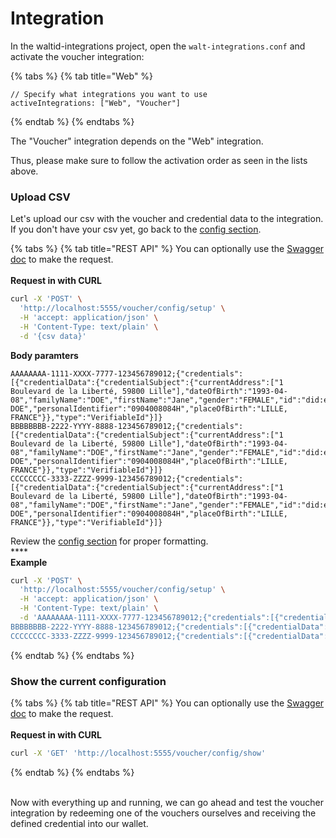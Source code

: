 # Integration

In the waltid-integrations project, open the `walt-integrations.conf` and activate the voucher integration:

{% tabs %}
{% tab title="Web" %}
```hocon
// Specify what integrations you want to use
activeIntegrations: ["Web", "Voucher"]
```
{% endtab %}
{% endtabs %}

The "Voucher" integration depends on the "Web" integration.

Thus, please make sure to follow the activation order as seen in the lists above.



### Upload CSV

Let's upload our csv with the voucher and credential data to the integration. If you don't have your csv yet, go back to the [config section](configuration.md).

{% tabs %}
{% tab title="REST API" %}
You can optionally use the [Swagger doc](http://localhost:5555/swagger-ui/index.html#/default/post\_voucher\_config\_setup) to make the request.\
\
**Request in with CURL**&#x20;

```bash
curl -X 'POST' \
  'http://localhost:5555/voucher/config/setup' \
  -H 'accept: application/json' \
  -H 'Content-Type: text/plain' \
  -d '{csv data}'
```

**Body paramters**

```
AAAAAAAA-1111-XXXX-7777-123456789012;{"credentials":[{"credentialData":{"credentialSubject":{"currentAddress":["1 Boulevard de la Liberté, 59800 Lille"],"dateOfBirth":"1993-04-08","familyName":"DOE","firstName":"Jane","gender":"FEMALE","id":"did:ebsi:2AEMAqXWKYMu1JHPAgGcga4dxu7ThgfgN95VyJBJGZbSJUtp","nameAndFamilyNameAtBirth":"Jane DOE","personalIdentifier":"0904008084H","placeOfBirth":"LILLE, FRANCE"}},"type":"VerifiableId"}]}
BBBBBBBB-2222-YYYY-8888-123456789012;{"credentials":[{"credentialData":{"credentialSubject":{"currentAddress":["1 Boulevard de la Liberté, 59800 Lille"],"dateOfBirth":"1993-04-08","familyName":"DOE","firstName":"Jane","gender":"FEMALE","id":"did:ebsi:2AEMAqXWKYMu1JHPAgGcga4dxu7ThgfgN95VyJBJGZbSJUtp","nameAndFamilyNameAtBirth":"Jane DOE","personalIdentifier":"0904008084H","placeOfBirth":"LILLE, FRANCE"}},"type":"VerifiableId"}]}
CCCCCCCC-3333-ZZZZ-9999-123456789012;{"credentials":[{"credentialData":{"credentialSubject":{"currentAddress":["1 Boulevard de la Liberté, 59800 Lille"],"dateOfBirth":"1993-04-08","familyName":"DOE","firstName":"Jane","gender":"FEMALE","id":"did:ebsi:2AEMAqXWKYMu1JHPAgGcga4dxu7ThgfgN95VyJBJGZbSJUtp","nameAndFamilyNameAtBirth":"Jane DOE","personalIdentifier":"0904008084H","placeOfBirth":"LILLE, FRANCE"}},"type":"VerifiableId"}]}
```

Review the [config section](configuration.md) for proper formatting.\
****\
**Example**

```bash
curl -X 'POST' \
  'http://localhost:5555/voucher/config/setup' \
  -H 'accept: application/json' \
  -H 'Content-Type: text/plain' \
  -d 'AAAAAAAA-1111-XXXX-7777-123456789012;{"credentials":[{"credentialData":{"credentialSubject":{"currentAddress":["1 Boulevard de la Liberté, 59800 Lille"],"dateOfBirth":"1993-04-08","familyName":"DOE","firstName":"Jane","gender":"FEMALE","id":"did:ebsi:2AEMAqXWKYMu1JHPAgGcga4dxu7ThgfgN95VyJBJGZbSJUtp","nameAndFamilyNameAtBirth":"Jane DOE","personalIdentifier":"0904008084H","placeOfBirth":"LILLE, FRANCE"}},"type":"VerifiableId"}]}
BBBBBBBB-2222-YYYY-8888-123456789012;{"credentials":[{"credentialData":{"credentialSubject":{"currentAddress":["1 Boulevard de la Liberté, 59800 Lille"],"dateOfBirth":"1993-04-08","familyName":"DOE","firstName":"Jane","gender":"FEMALE","id":"did:ebsi:2AEMAqXWKYMu1JHPAgGcga4dxu7ThgfgN95VyJBJGZbSJUtp","nameAndFamilyNameAtBirth":"Jane DOE","personalIdentifier":"0904008084H","placeOfBirth":"LILLE, FRANCE"}},"type":"VerifiableId"}]}
CCCCCCCC-3333-ZZZZ-9999-123456789012;{"credentials":[{"credentialData":{"credentialSubject":{"currentAddress":["1 Boulevard de la Liberté, 59800 Lille"],"dateOfBirth":"1993-04-08","familyName":"DOE","firstName":"Jane","gender":"FEMALE","id":"did:ebsi:2AEMAqXWKYMu1JHPAgGcga4dxu7ThgfgN95VyJBJGZbSJUtp","nameAndFamilyNameAtBirth":"Jane DOE","personalIdentifier":"0904008084H","placeOfBirth":"LILLE, FRANCE"}},"type":"VerifiableId"}]}'
```
{% endtab %}
{% endtabs %}



### Show the current configuration

{% tabs %}
{% tab title="REST API" %}
You can optionally use the [Swagger doc](http://localhost:5555/swagger-ui/index.html#/default/get\_voucher\_config\_show) to make the request.\
\
**Request in with CURL**&#x20;

```bash
curl -X 'GET' 'http://localhost:5555/voucher/config/show'
```
{% endtab %}
{% endtabs %}

\
Now with everything up and running, we can go ahead and test the voucher integration by redeeming one of the vouchers ourselves and receiving the defined credential into our wallet.
